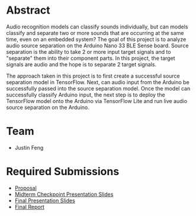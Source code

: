 # Abstract

Audio recognition models can classify sounds individually, but can models classify and separate two or more sounds that are occurring at the same time, even on an embedded system? The goal of this project is to analyze audio source separation on the Arduino Nano 33 BLE Sense board. Source separation is the ability to take 2 or more input target signals and to "separate" them into their component parts. In this project, the target signals are audio and the hope is to separate 2 target signals. 

The approach taken in this project is to first create a successful source separation model in TensorFlow. Next, can audio input from the Arduino be successfully passed into the source separation model. Once the model can successfully classify Arduino input, the next step is to deploy the TensorFlow model onto the Arduino via TensorFlow Lite and run live audio source separation on the Arduino.

# Team

* Justin Feng

# Required Submissions

* [Proposal](proposal.md)
* [Midterm Checkpoint Presentation Slides](http://)
* [Final Presentation Slides](http://)
* [Final Report](report)
